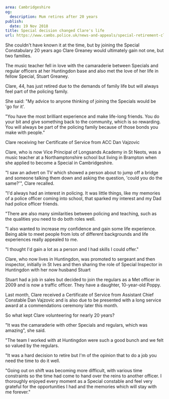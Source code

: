 ```yaml
area: Cambridgeshire
og:
  description: Mum retires after 20 years
publish:
  date: 19 Nov 2018
title: Special decision changed Clare's life
url: https://www.cambs.police.uk/news-and-appeals/special-retirement-clare
```

She couldn't have known it at the time, but by joining the Special Constabulary 20 years ago Clare Greaney would ultimately gain not one, but two families.

The music teacher fell in love with the camaraderie between Specials and regular officers at her Huntingdon base and also met the love of her life in fellow Special, Stuart Greaney.

Clare, 44, has just retired due to the demands of family life but will always feel part of the policing family.

She said: "My advice to anyone thinking of joining the Specials would be 'go for it'.

"You have the most brilliant experience and make life-long friends. You do your bit and give something back to the community, which is so rewarding. You will always be part of the policing family because of those bonds you make with people."

Clare receiving her Certificate of Service from ACC Dan Vajzovic

Clare, who is now Vice Principal of Longsands Academy in St Neots, was a music teacher at a Northamptonshire school but living in Brampton when she applied to become a Special in Cambridgeshire.

"I saw an advert on TV which showed a person about to jump off a bridge and someone talking them down and asking the question, 'could you do the same?'", Clare recalled.

"I'd always had an interest in policing. It was little things, like my memories of a police officer coming into school, that sparked my interest and my Dad had police officer friends.

"There are also many similarities between policing and teaching, such as the qualities you need to do both roles well.

"I also wanted to increase my confidence and gain some life experience. Being able to meet people from lots of different backgrounds and life experiences really appealed to me.

"I thought I'd gain a lot as a person and I had skills I could offer."

Clare, who now lives in Huntingdon, was promoted to sergeant and then inspector, initially in St Ives and then sharing the role of Special Inspector in Huntingdon with her now husband Stuart

Stuart had a job in sales but decided to join the regulars as a Met officer in 2009 and is now a traffic officer. They have a daughter, 10-year-old Poppy.

Last month, Clare received a Certificate of Service from Assistant Chief Constable Dan Vajzovic and is also due to be presented with a long service award at a commendations ceremony later this month.

So what kept Clare volunteering for nearly 20 years?

"It was the camaraderie with other Specials and regulars, which was amazing", she said.

"The team I worked with at Huntingdon were such a good bunch and we felt so valued by the regulars.

"It was a hard decision to retire but I'm of the opinion that to do a job you need the time to do it well.

"Going out on shift was becoming more difficult, with various time constraints so the time had come to hand over the reins to another officer. I thoroughly enjoyed every moment as a Special constable and feel very grateful for the opportunities I had and the memories which will stay with me forever."
